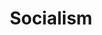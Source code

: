 ---
title: Socialism
layout: post
description: summary
menu: nav/world/ideologiesnreligion.html
image: 
tags: [Ideology]
---